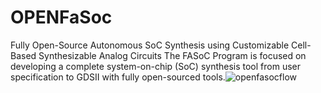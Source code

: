# OPENFaSoc
Fully Open-Source Autonomous SoC Synthesis using Customizable Cell-Based Synthesizable Analog Circuits The FASoC Program is focused on developing a complete system-on-chip (SoC) synthesis tool from user specification to GDSII with fully open-sourced tools.![openfasocflow](https://user-images.githubusercontent.com/62790565/206874564-651ae262-1d85-4109-97b5-ce09d96788f5.jpeg)
